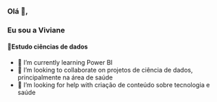 ###  Olá 👋,
### Eu sou a  Viviane
#### 🌱Estudo ciências de dados

- 🌱 I’m currently learning Power BI 
- 👯 I’m looking to collaborate on projetos de ciência de dados, principalmente na área de saúde 
- 🤔 I’m looking for help with  criação de conteúdo sobre tecnologia e saúde 






